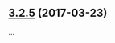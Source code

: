 <a name="3.2.5"></a>
## [3.2.5](https://github.com/QingWei-Li/docsify-cli/compare/v3.2.4...v3.2.5) (2017-03-23)

...
